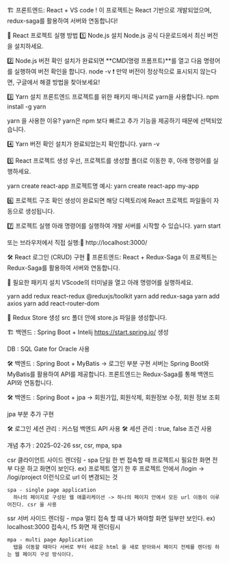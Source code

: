 🏗️ 프론트엔드: React + VS code !
이 프로젝트는 React 기반으로 개발되었으며, redux-saga를 활용하여 서버와 연동합니다!

📌 React 프로젝트 실행 방법
1️⃣ Node.js 설치
Node.js 공식 다운로드에서 최신 버전을 설치하세요.

2️⃣ Node.js 버전 확인
설치가 완료되면 **CMD(명령 프롬프트)**를 열고 다음 명령어를 실행하여 버전 확인을 합니다.
node -v
❗ 만약 버전이 정상적으로 표시되지 않는다면, 구글에서 해결 방법을 찾아보세요!

3️⃣ Yarn 설치
프론트엔드 프로젝트를 위한 패키지 매니저로 yarn을 사용합니다.
npm install -g yarn

  yarn 을 사용한 이유? 
   yarn은 npm 보다 빠르고 추가 기능을 제공하기 때문에 선택되었습니다.
 
4️⃣ Yarn 버전 확인
설치가 완료되었는지 확인합니다.
yarn -v

5️⃣ React 프로젝트 생성
우선, 프로젝트를 생성할 폴더로 이동한 후, 아래 명령어를 실행하세요.

yarn create react-app 프로젝트명
예시: yarn create react-app my-app

6️⃣ 프로젝트 구조 확인
생성이 완료되면 해당 디렉토리에 React 프로젝트 파일들이 자동으로 생성됩니다.

7️⃣ 프로젝트 실행
아래 명령어를 실행하여 개발 서버를 시작할 수 있습니다.
yarn start

또는 브라우저에서 직접 실행:🔗 http://localhost:3000/

🛠️ React 로그인 (CRUD) 구현
🎯 프론트엔드: React + Redux-Saga
이 프로젝트는 Redux-Saga를 활용하여 서버와 연동합니다.

📌 필요한 패키지 설치
VScode의 터미널을 열고 아래 명령어를 실행하세요.

yarn add redux react-redux @reduxjs/toolkit
yarn add redux-saga
yarn add axios
yarn add react-router-dom

📌 Redux Store 생성
src 폴더 안에 store.js 파일을 생성합니다.

🏗️ 백엔드 : Spring Boot + Intelij
https://start.spring.io/ 생성

DB : SQL Gate for Oracle 사용

🛠️ 백엔드 : Spring Boot + MyBatis -> 로그인 부분 구현
서버는 Spring Boot와 MyBatis를 활용하여 API를 제공합니다.
프론트엔드는 Redux-Saga를 통해 백엔드 API와 연동합니다.

🛠️ 백엔드 : Spring Boot + jpa -> 회원가입, 회원삭제, 회원정보 수정, 회원 정보 조회

jpa 부분 추가 구현

🛠️ 로그인 세션 관리 : 커스텀 백엔드 API 사용 
🛠️ 세션 관리 : true, false 조건 사용

개념 추가 : 2025-02-26 
  ssr, csr, mpa, spa 

  csr 클라이언트 사이드 렌더링 - spa 단일 
    한 번 접속할 때 프로젝트시 필요한 화면 전부 다운 하고 화면이 보인다.
    ex) 프로젝트 열기 한 후 프로젝트 안에서 /login -> /logi/project 이런식으로 url 이 변경되는 것 
    
    spa - single page application 
      하나의 페이지로 구성된 웹 애플리케이션 -> 하나의 페이지 안에서 모든 url 이동이 이루어진다. csr 을 사용
    
  ssr 서버 사이드 렌더링 - mpa 멀티
    접속 할 떄 내가 봐야할 화면 일부만 보인다.
    ex) localhost:3000 접속시, f5 화면 재 렌더링시

    mpa - multi page Application
      탭을 이동할 때마다 서버로 부터 새로운 html 을 새로 받아와서 페이지 전체를 렌더링 하는 웹 페이지 구성 방식이다.

